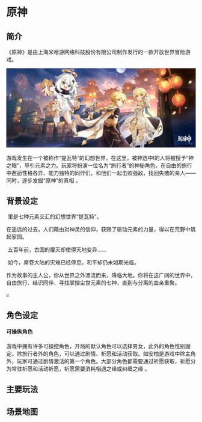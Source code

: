 #                      原神

## 简介

​      《原神》是由上海米哈游网络科技股份有限公司制作发行的一款开放世界冒险游戏。

![](https://raw.githubusercontent.com/Sunsyh/ps3/main/src%3Dhttp___img.3dmgame.com_uploads_images_news_20210220_1613827235_184368.jpg%26refer%3Dhttp___img.3dmgame.webp)

​        游戏发生在一个被称作“提瓦特”的幻想世界，在这里，被神选中!的人将被授予“神之眼”，导引元素之力。玩家将扮演一位名为“旅行者”的神秘角色，在自由的旅行中邂逅性格各异、能力独特的同伴们，和他们一起击败强敌，找回失散的亲人——同时，逐步发掘“原神”的真相 。

## 背景设定

​        里是七种元素交汇的幻想世界“提瓦特”。

​        在遥远的过去，人们藉由对神灵的信仰，获赐了驱动元素的力量，得以在荒野中筑起家园。

​        五百年前，古国的覆灭却使得天地变异……

​        如今，席卷大陆的灾难已经停息，和平却仍未如期光临。

​        作为故事的主人公，你从世界之外漂流而来，降临大地。你将在这广阔的世界中，自由旅行、结识同伴、寻找掌控尘世元素的七神，直到与分离的血亲重聚。

<img src="../%E6%96%B0%E5%BB%BA%E6%96%87%E4%BB%B6%E5%A4%B9/001/%E5%9B%BE%E5%BA%93/f703738da9773912b31b4091074c9118367adbb444be.jpg" style="zoom:50%;" />

## 角色设定

#### 可操纵角色

​        游戏中拥有许多可操控角色，开局的默认角色可以选择男女，此外的角色性别固定。除旅行者外的角色，可以通过剧情、祈愿和活动获取。如安柏是游戏中除主角外，玩家可通过剧情激活的第一个角色。大部分角色都需要通过祈愿获取，祈愿分为常驻祈愿和活动祈愿，祈愿需要消耗相遇之缘或纠缠之缘  。

## 主要玩法

## 场景地图